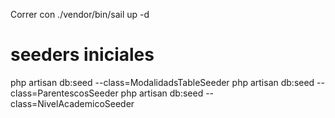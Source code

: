 Correr con
./vendor/bin/sail up -d


# seeders iniciales
php artisan db:seed --class=ModalidadsTableSeeder
php artisan db:seed --class=ParentescosSeeder
php artisan db:seed --class=NivelAcademicoSeeder